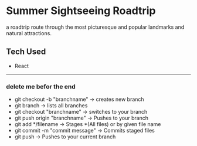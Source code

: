# Summer Sightseeing Roadtrip #
a roadtrip route through the most picturesque and popular landmarks and natural attractions. 

## Tech Used ##
 - React 


-----------------------------------------------------
### delete me befor the end ### 
 - git checkout -b "branchname" ->  creates new branch
 - git branch                   ->  lists all branches
 - git checkout "branchname"    ->  switches to your branch
 - git push origin "branchname" ->  Pushes to your branch
 - git add */filename           -> Stages *(All files) or by given file name
 - git commit -m "commit message" -> Commits staged files
 - git push                     -> Pushes to your current branch
